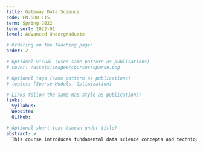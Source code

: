 ```yaml
---
title: Gateway Data Science
code: EN.500.115
term: Spring 2022
term_sort: 2022-01
level: Advanced Undergraduate

# Ordering on the Teaching page:
order: 2

# Optional visual (uses same pattern as publications)
# cover: /assets/images/courses/sparse.png

# Optional tags (same pattern as publications)
# topics: [Sparse Models, Optimization]

# Links follow the same map style as publications:
links:
  Syllabus:
  Website: 
  GitHub: 

# Optional short text (shown under title)
abstract: >
  This course introduces fundamental data science concepts and techniques. It is intended for all who plan work on data driven projects, and will serve as a prerequisite for advanced courses in data science and machine learning. Topics covered include linear and nonlinear regression, classification, clustering, and dimensionality reduction. Students deploy Python packages on data sets and apply data science methods on engineering and science problems. Course homework involves significant programming. Attendance and participation in class sessions are expected.
---
```

